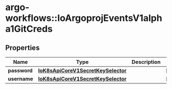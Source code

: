 # argo-workflows::IoArgoprojEventsV1alpha1GitCreds

## Properties
Name | Type | Description | Notes
------------ | ------------- | ------------- | -------------
**password** | [**IoK8sApiCoreV1SecretKeySelector**](IoK8sApiCoreV1SecretKeySelector.md) |  | [optional] 
**username** | [**IoK8sApiCoreV1SecretKeySelector**](IoK8sApiCoreV1SecretKeySelector.md) |  | [optional] 


